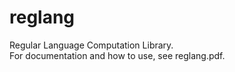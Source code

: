 # reglang
Regular Language Computation Library. <br>
For documentation and how to use, see reglang.pdf.
